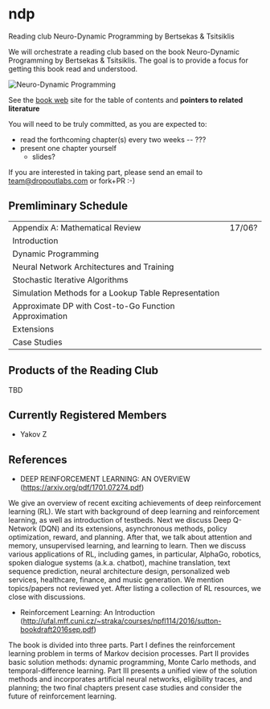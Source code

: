 # ndp
Reading club Neuro-Dynamic Programming by Bertsekas & Tsitsiklis

We will orchestrate a reading club based on the book Neuro-Dynamic Programming by Bertsekas & Tsitsiklis. The goal is to provide a focus for getting this book read and understood.

![Neuro-Dynamic Programming](http://athenasc.com/ndpcover.gif)

See the [book web](http://athenasc.com/ndpbook.html) site for the table of contents and **pointers to related literature**

You will need to be truly committed, as you are expected to:

- read the forthcoming chapter(s) every two weeks -- ???
- present one chapter yourself
    - slides? 

If you are interested in taking part, please send an email to [team@dropoutlabs.com](mailto:team@dropoutlabs.com) or fork+PR :-)

## Premliminary Schedule

|                                                       |        |
|-------------------------------------------------------|--------|
| Appendix A: Mathematical Review                       | 17/06? |
| Introduction                                          |        |
| Dynamic Programming                                   |        |
| Neural Network Architectures and Training             |        |
| Stochastic Iterative Algorithms                       |        |
| Simulation Methods for a Lookup Table Representation  |        |
| Approximate DP with Cost-to-Go Function Approximation |        |
| Extensions                                            |        |
| Case Studies                                          |        |


## Products of the Reading Club

TBD

## Currently Registered Members

- Yakov Z

## References
* DEEP REINFORCEMENT LEARNING: AN OVERVIEW (https://arxiv.org/pdf/1701.07274.pdf)

We give an overview of recent exciting achievements of deep reinforcement learning
(RL). We start with background of deep learning and reinforcement learning,
as well as introduction of testbeds. Next we discuss Deep Q-Network (DQN) and
its extensions, asynchronous methods, policy optimization, reward, and planning.
After that, we talk about attention and memory, unsupervised learning, and learning
to learn. Then we discuss various applications of RL, including games, in
particular, AlphaGo, robotics, spoken dialogue systems (a.k.a. chatbot), machine
translation, text sequence prediction, neural architecture design, personalized web
services, healthcare, finance, and music generation. We mention topics/papers not
reviewed yet. After listing a collection of RL resources, we close with discussions.

* Reinforcement Learning: An Introduction (http://ufal.mff.cuni.cz/~straka/courses/npfl114/2016/sutton-bookdraft2016sep.pdf)

The book is divided into three parts. Part I defines the reinforcement learning problem in terms of Markov decision processes. Part II provides basic solution methods: dynamic programming, Monte Carlo methods, and temporal-difference learning. Part III presents a unified view of the solution methods and incorporates artificial neural networks, eligibility traces, and planning; the two final chapters present case studies and consider the future of reinforcement learning.

